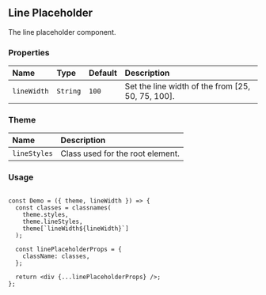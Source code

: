 ## Line Placeholder

The line placeholder component.

### Properties

| Name        | Type     | Default | Description                                       |
| :---------- | :------- | :------ | :------------------------------------------------ |
| `lineWidth` | `String` | `100`   | Set the line width of the from [25, 50, 75, 100]. |

### Theme

| Name         | Description                      |
| :----------- | :------------------------------- |
| `lineStyles` | Class used for the root element. |

### Usage

```

const Demo = ({ theme, lineWidth }) => {
  const classes = classnames(
    theme.styles,
    theme.lineStyles,
    theme[`lineWidth${lineWidth}`]
  );

  const linePlaceholderProps = {
    className: classes,
  };

  return <div {...linePlaceholderProps} />;
};
```
